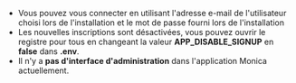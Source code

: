 * Vous pouvez vous connecter en utilisant l'adresse e-mail de l'utilisateur choisi lors de l'installation et le mot de passe fourni lors de l'installation
* Les nouvelles inscriptions sont désactivées, vous pouvez ouvrir le registre pour tous en changeant la valeur **APP_DISABLE_SIGNUP** en **false** dans **.env**.
* Il n'y a **pas d'interface d'administration** dans l'application Monica actuellement.

